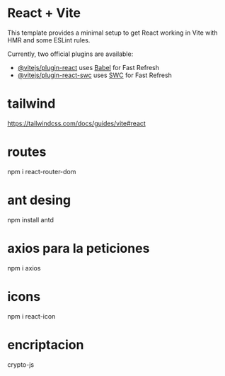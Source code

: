# React + Vite

This template provides a minimal setup to get React working in Vite with HMR and some ESLint rules.

Currently, two official plugins are available:

- [@vitejs/plugin-react](https://github.com/vitejs/vite-plugin-react/blob/main/packages/plugin-react/README.md) uses [Babel](https://babeljs.io/) for Fast Refresh
- [@vitejs/plugin-react-swc](https://github.com/vitejs/vite-plugin-react-swc) uses [SWC](https://swc.rs/) for Fast Refresh




# tailwind
https://tailwindcss.com/docs/guides/vite#react

# routes
npm i react-router-dom

# ant desing
npm install antd

# axios para la peticiones
npm i axios

# icons 
npm i react-icon

# encriptacion
crypto-js
